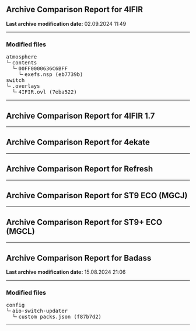 <h2>Archive Comparison Report for <b>4IFIR</b></h2><b>Last archive modification date:</b> 02.09.2024 11:49<hr>

<h3>Modified files</h3>
<pre>atmosphere
└╴contents
  └╴00FF0000636C6BFF
    └╴exefs.nsp (eb7739b)
switch
└╴.overlays
  └╴4IFIR.ovl (7eba522)
</pre>
<hr>

<h2>Archive Comparison Report for <b>4IFIR 1.7</b></h2><hr>

<h2>Archive Comparison Report for <b>4ekate</b></h2><hr>

<h2>Archive Comparison Report for <b>Refresh</b></h2><hr>

<h2>Archive Comparison Report for <b>ST9 ECO (MGCJ)</b></h2><hr>

<h2>Archive Comparison Report for <b>ST9+ ECO (MGCL)</b></h2><hr>

<h2>Archive Comparison Report for <b>Badass</b></h2><b>Last archive modification date:</b> 15.08.2024 21:06<hr>

<h3>Modified files</h3>
<pre>config
└╴aio-switch-updater
  └╴custom_packs.json (f87b7d2)
</pre>
<hr>

